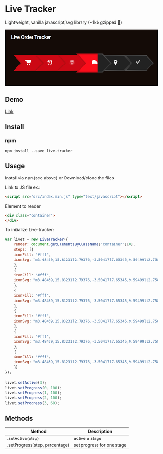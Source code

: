 # Live Tracker
Lightweight, vanilla javascript/svg library (~1kb gzipped 🎉)

![Alt text](demo.png?raw=true 'Example 1')


## Demo

[Link]()

## Install

### npm
```html
npm install --save live-tracker
```

## Usage

Install via npm(see above) or Download/clone the files

Link to JS file ex.:
```html
<script src="src/index.min.js" type="text/javascript"></script>
```

Element to render
```html
<div class="container">
</div>
```

To initialize Live-tracker:
```javascript
var livet = new LiveTracker({
    render: document.getElementsByClassName("container")[0],
    steps: [{
    iconFill: "#fff",
    iconSvg: "m3.48439,15.83231l2.79376,-3.50417l7.65345,9.59499l12.75805,-15.99165l2.79474,3.5017l-15.55279,19.4983"
    },
    {
    iconFill: "#fff",
    iconSvg: "m3.48439,15.83231l2.79376,-3.50417l7.65345,9.59499l12.75805,-15.99165l2.79474,3.5017l-15.55279,19.4983"
    },
    {
    iconFill: "#fff",
    iconSvg: "m3.48439,15.83231l2.79376,-3.50417l7.65345,9.59499l12.75805,-15.99165l2.79474,3.5017l-15.55279,19.4983"
    },
    {
    iconFill: "#fff",
    iconSvg: "m3.48439,15.83231l2.79376,-3.50417l7.65345,9.59499l12.75805,-15.99165l2.79474,3.5017l-15.55279,19.4983"
    },
    {
    iconFill: "#fff",
    iconSvg: "m3.48439,15.83231l2.79376,-3.50417l7.65345,9.59499l12.75805,-15.99165l2.79474,3.5017l-15.55279,19.4983"
    },
    {
    iconFill: "#fff",
    iconSvg: "m3.48439,15.83231l2.79376,-3.50417l7.65345,9.59499l12.75805,-15.99165l2.79474,3.5017l-15.55279,19.4983"
    }]
});

livet.setActive(3);
livet.setProgress(0, 100);
livet.setProgress(1, 100);
livet.setProgress(2, 100);
livet.setProgress(3, 60);
```

## Methods

Method | Description
------ | -----------
.setActive(step) | active a stage
.setProgress(step, percentage) | set progress for one stage


